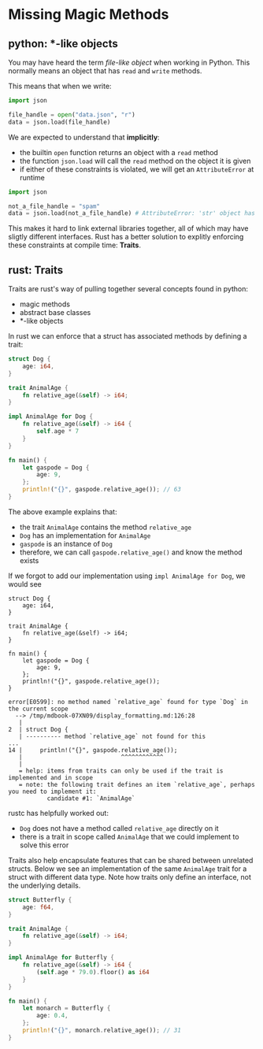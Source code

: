 # Missing Magic Methods

## python: \*-like objects

You may have heard the term _file-like object_ when working in Python. This normally means an object that has `read` and `write` methods.

This means that when we write:

```python
import json

file_handle = open("data.json", "r")
data = json.load(file_handle)
```

We are expected to understand that **implicitly**:

- the builtin `open` function returns an object with a `read` method
- the function `json.load` will call the `read` method on the object it is given
- if either of these constraints is violated, we will get an `AttributeError` at runtime

```python
import json

not_a_file_handle = "spam"
data = json.load(not_a_file_handle) # AttributeError: 'str' object has no attribute 'read'
```

This makes it hard to link external libraries together, all of which may have sligtly different interfaces. Rust has a better solution to explitly enforcing these constraints at compile time: **Traits**.

## rust: Traits

Traits are rust's way of pulling together several concepts found in python:

- magic methods
- abstract base classes
- \*-like objects

In rust we can enforce that a struct has associated methods by defining a trait:

```rust
struct Dog {
    age: i64,
}

trait AnimalAge {
    fn relative_age(&self) -> i64;
}

impl AnimalAge for Dog {
    fn relative_age(&self) -> i64 {
        self.age * 7
    }
}

fn main() {
    let gaspode = Dog {
        age: 9,
    };
    println!("{}", gaspode.relative_age()); // 63
}
```

The above example explains that:

- the trait `AnimalAge` contains the method `relative_age`
- `Dog` has an implementation for `AnimalAge`
- `gaspode` is an instance of `Dog`
- therefore, we can call `gaspode.relative_age()` and know the method exists

If we forgot to add our implementation using `impl AnimalAge for Dog`, we would see

```rust,compile_fail
struct Dog {
    age: i64,
}

trait AnimalAge {
    fn relative_age(&self) -> i64;
}

fn main() {
    let gaspode = Dog {
        age: 9,
    };
    println!("{}", gaspode.relative_age());
}
```

```log
error[E0599]: no method named `relative_age` found for type `Dog` in the current scope
  --> /tmp/mdbook-07XN09/display_formatting.md:126:28
   |
2  | struct Dog {
   | ---------- method `relative_age` not found for this
...
14 |     println!("{}", gaspode.relative_age());
   |                            ^^^^^^^^^^^^
   |
   = help: items from traits can only be used if the trait is implemented and in scope
   = note: the following trait defines an item `relative_age`, perhaps you need to implement it:
           candidate #1: `AnimalAge`
```

rustc has helpfully worked out:

- `Dog` does not have a method called `relative_age` directly on it
- there is a trait in scope called `AnimalAge` that we could implement to solve this error

Traits also help encapsulate features that can be shared between unrelated structs. Below we see an implementation of the same `AnimalAge` trait for a struct with different data type. Note how traits only define an interface, not the underlying details.

```rust
struct Butterfly {
    age: f64,
}

trait AnimalAge {
    fn relative_age(&self) -> i64;
}

impl AnimalAge for Butterfly {
    fn relative_age(&self) -> i64 {
        (self.age * 79.0).floor() as i64
    }
}

fn main() {
    let monarch = Butterfly {
        age: 0.4,
    };
    println!("{}", monarch.relative_age()); // 31
}
```
